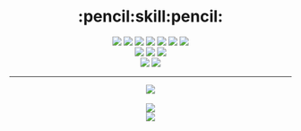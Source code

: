 <div align="center">
	<h1>:pencil:skill:pencil:</h1>
	<div>
		<img src="https://img.shields.io/badge/Java-007396?style=flat&logo=Java&logoColor=white" />
		<img src="https://img.shields.io/badge/Python-3776AB?style=flat&logo=Python&logoColor=white" />
		<img src="https://img.shields.io/badge/HTML5-E34F26?style=flat&logo=HTML5&logoColor=white" />
		<img src="https://img.shields.io/badge/CSS3-1572B6?style=flat&logo=CSS3&logoColor=white" />
		<img src="https://img.shields.io/badge/JavaScript-F7DF1E?style=flat&logo=JavaScript&logoColor=white" />
		<img src="https://img.shields.io/badge/Oracle-F80000?style=flat&logo=Oracle&logoColor=white" />	
		<img src="https://img.shields.io/badge/Apache Tomcat-F8DC75?style=flat&logo=Apache Tomcat&logoColor=white" />
	</div>
	<div>
		<img src="https://img.shields.io/badge/Spring-6DB33F?style=flat&logo=Spring&logoColor=white" />
		<img src="https://img.shields.io/badge/Eclipse IDE-2C2255?style=flat&logo=Eclipse IDE&logoColor=white" />	
		<img src="https://img.shields.io/badge/Visual Studio Code-007ACC?style=flat&logo=Visual Studio Code&logoColor=white" />	
	</div>
		<img src="https://img.shields.io/badge/Slack-4A154B?style=flat&logo=Slack&logoColor=white" />
		<img src="https://img.shields.io/badge/Discord-5865F2?style=flat&logo=Discord&logoColor=white" />	
	<hr>
<div>
<img src="https://github-readme-stats.vercel.app/api/top-langs/?username=qjatjr0513&layout=compact"><br><br>
<img src="https://github-readme-stats.vercel.app/api?username=qjatjr0513&show_icons=true">
</div>
<img src="https://capsule-render.vercel.app/api?type=waving&&&color=6FC7E1&height=150&section=footer" />
</div>
